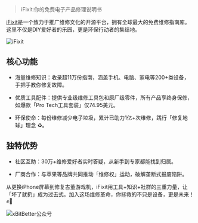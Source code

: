 > iFixit:你的免费电子产品修理说明书

[iFixit](https://zh.ifixit.com/)是一个致力于推广维修文化的开源平台，拥有全球最大的免费维修指南库。这里不仅是DIY爱好者的乐园，更是环保行动者的集结地。

![iFixit](https://github.com/user-attachments/assets/c802b7d5-f390-4393-b5c4-a4e6e11f3d5a)

## 核心功能

- 海量维修知识：收录超11万份指南，涵盖手机、电脑、家电等200+类设备，手把手教你修复故障。

- 优质工具配件：提供专业级维修工具包和原厂级零件，所有产品享终身保修，如爆款「Pro Tech工具套装」仅74.95美元。

- 环保使命：每份维修减少电子垃圾，累计已助力1亿+次维修，践行「修复地球」理念 ♻️。

## 独特优势

- 社区互助：30万+维修爱好者实时答疑，从新手到专家都能找到归属。

- 厂商合作：与苹果等品牌共同推动「维修权」运动，破解垄断式报废陷阱。

从更换iPhone屏幕到修复古董游戏机，iFixit用工具+知识+社群的三重力量，让「坏了就扔」成为过去式。加入这场维修革命，你拯救的不只是设备，更是未来！ ✊🔋

![xBitBetter公众号](https://dotneteye.github.io/xbitbetter.png "xBitBetter公众号")
